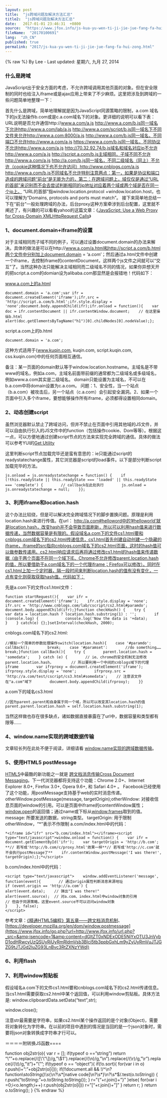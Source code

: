 ```yaml
---
layout: post
title:  "js跨域问题及解决方法汇总"
title2:  "js跨域问题及解决方法汇总"
date:   2017-01-01 23:46:31  +0800
source:  "https://www.jfox.info/js-kua-yu-wen-ti-ji-jie-jue-fang-fa-hui-zong.html"
fileName:  "20170100691"
lang:  "zh_CN"
published: true
permalink: "2017/js-kua-yu-wen-ti-ji-jie-jue-fang-fa-hui-zong.html"
---
```

{% raw %}
By Lee - Last updated: 星期六, 九月 27, 2014

### 什么是跨域

JavaScript出于安全方面的考虑，不允许跨域调用其他页面的对象。但在安全限制的同时也给注入iframe或是ajax应用上带来了不少麻烦。这里把涉及到跨域的一些问题简单地整理一下：

首先什么是跨域，简单地理解就是因为JavaScript同源策略的限制，a.com 域名下的js无法操作b.com或是c.a.com域名下的对象。更详细的说明可以看下表：
URL说明是否允许通信http://www.a.com/a.js http://www.a.com/b.js同一域名下允许http://www.a.com/lab/a.js http://www.a.com/script/b.js同一域名下不同文件夹允许http://www.a.com:8000/a.js http://www.a.com/b.js同一域名，不同端口不允许http://www.a.com/a.js https://www.a.com/b.js同一域名，不同协议不允许http://www.a.com/a.js http://70.32.92.74/b.js域名和域名对应ip不允许http://www.a.com/a.js http://script.a.com/b.js主域相同，子域不同不允许http://www.a.com/a.js http://a.com/b.js同一域名，不同二级域名（同上）不允许（cookie这种情况下也不允许访问）http://www.cnblogs.com/a.js http://www.a.com/b.js不同域名不允许特别注意两点：第一，如果是协议和端口造成的跨域问题“前台”是无能为力的，第二：在跨域问题上，域仅仅是通过“URL的首部”来识别而不会去尝试判断相同的ip地址对应着两个域或两个域是否在同一个ip上。 “URL的首部”指window.location.protocol +window.location.host，也可以理解为“Domains, protocols and ports must match”。
接下来简单地总结一下在“前台”一般处理跨域的办法，后台proxy这种方案牵涉到后台配置，这里就不阐述了，有兴趣的可以看看yahoo的这篇文章：《[JavaScript: Use a Web Proxy for Cross-Domain XMLHttpRequest Calls](https://www.jfox.info/go.php?url=http://www.jfox.info/url.php?_src=&amp;isencode=1&amp;content=dGltZT0xNDExODE5NjYxOTU1JnVybD1odHRwJTNBJTJGJTJGZGV2ZWxvcGVyLnlhaG9vLmNvbSUyRmphdmFzY3JpcHQlMkZob3d0by1wcm94eS5odG1s)》

### 1、document.domain+iframe的设置

对于主域相同而子域不同的例子，可以通过设置document.domain的办法来解决。具体的做法是可以在http://www.a.com/a.html和http://script.a.com/b.html两个文件中分别加上document.domain = ‘a.com’；然后通过a.html文件中创建一个iframe，去控制iframe的contentDocument，这样两个js文件之间就可以“交互”了。当然这种办法只能解决主域相同而二级域名不同的情况，如果你异想天开的把script.a.com的domian设为alibaba.com那显然是会报错地！代码如下：

www.a.com上的a.html

    document.domain = 'a.com';var ifr = document.createElement('iframe');ifr.src = 'http://script.a.com/b.html';ifr.style.display = 'none';document.body.appendChild(ifr);ifr.onload = function(){    var doc = ifr.contentDocument || ifr.contentWindow.document;    // 在这里操纵b.html    
    alert(doc.getElementsByTagName("h1")[0].childNodes[0].nodeValue);};

script.a.com上的b.html

    document.domain = 'a.com';

这种方式适用于{www.kuqin.com, kuqin.com, script.kuqin.com, css.kuqin.com}中的任何页面相互通信。

备注：某一页面的domain默认等于window.location.hostname。主域名是不带www的域名，例如a.com，主域名前面带前缀的通常都为二级域名或多级域名，例如www.a.com其实是二级域名。 domain只能设置为主域名，不可以在b.a.com中将domain设置为c.a.com。
问题：1、安全性，当一个站点（b.a.com）被攻击后，另一个站点（c.a.com）会引起安全漏洞。2、如果一个页面中引入多个iframe，要想能够操作所有iframe，必须都得设置相同domain。
### 2、动态创建script

虽然浏览器默认禁止了跨域访问，但并不禁止在页面中引用其他域的JS文件，并可以自由执行引入的JS文件中的function（包括操作cookie、Dom等等）。根据这一点，可以方便地通过创建script节点的方法来实现完全跨域的通信。具体的做法可以参考YUI的[Get Utility](https://www.jfox.info/go.php?url=http://www.jfox.info/url.php?_src=&amp;isencode=1&amp;content=dGltZT0xNDExODE5NjYxOTU2JnVybD1odHRwJTNBJTJGJTJGZGV2ZWxvcGVyLnlhaG9vLmNvbSUyRnl1aSUyRmdldCUyRg==)

这里判断script节点加载完毕还是蛮有意思的：ie只能通过script的readystatechange属性，其它浏览器是script的load事件。以下是部分判断script加载完毕的方法。

    js.onload = js.onreadystatechange = function() {    if (!this.readyState || this.readyState === 'loaded' || this.readyState === 'complete') {        // callback在此处执行        js.onload = js.onreadystatechange = null;    }};

### 3、利用iframe和location.hash

这个办法比较绕，但是可以解决完全跨域情况下的脚步置换问题。原理是利用location.hash来进行传值。在url： http://a.com#helloword中的’#helloworld’就是location.hash，改变hash并不会导致页面刷新，所以可以利用hash值来进行数据传递，当然数据容量是有限的。假设域名a.com下的文件cs1.html要和cnblogs.com域名下的cs2.html传递信息，cs1.html首先创建自动创建一个隐藏的iframe，iframe的src指向cnblogs.com域名下的cs2.html页面，这时的hash值可以做参数传递用。cs2.html响应请求后再将通过修改cs1.html的hash值来传递数据（由于两个页面不在同一个域下IE、Chrome不允许修改parent.location.hash的值，所以要借助于a.com域名下的一个代理iframe；Firefox可以修改）。同时在cs1.html上加一个定时器，隔一段时间来判断location.hash的值有没有变化，一点有变化则获取获取hash值。代码如下：

先是a.com下的文件cs1.html文件：

    function startRequest(){    var ifr = document.createElement('iframe');    ifr.style.display = 'none';    ifr.src = 'http://www.cnblogs.com/lab/cscript/cs2.html#paramdo';    document.body.appendChild(ifr);}function checkHash() {    try {        var data = location.hash ? location.hash.substring(1) : '';        if (console.log) {            console.log('Now the data is '+data);        }    } catch(e) {};}setInterval(checkHash, 2000);

cnblogs.com域名下的cs2.html:

    //模拟一个简单的参数处理操作switch(location.hash){    case '#paramdo':        callBack();        break;    case '#paramset':        //do something……        break;}function callBack(){    try {        parent.location.hash = 'somedata';    } catch (e) {        // ie、chrome的安全机制无法修改parent.location.hash，        // 所以要利用一个中间的cnblogs域下的代理iframe        var ifrproxy = document.createElement('iframe');        ifrproxy.style.display = 'none';        ifrproxy.src = 'http://a.com/test/cscript/cs3.html#somedata';    // 注意该文件在"a.com"域下        document.body.appendChild(ifrproxy);    }}

a.com下的域名cs3.html

    //因为parent.parent和自身属于同一个域，所以可以改变其location.hash的值parent.parent.location.hash = self.location.hash.substring(1);

当然这样做也存在很多缺点，诸如数据直接暴露在了url中，数据容量和类型都有限等……

### 4、window.name实现的跨域数据传输

文章较长列在此处不便于阅读，详细请看 [window.name实现的跨域数据传输](https://www.jfox.info/go.php?url=http://www.jfox.info/url.php?_src=&amp;isencode=1&amp;content=dGltZT0xNDExODE5NjYxOTU2JnVybD1odHRwJTNBJTJGJTJGd3d3LmNuYmxvZ3MuY29tJTJGcmFpbm1hbiUyRmFyY2hpdmUlMkYyMDExJTJGMDIlMkYyMSUyRjE5NjAwNDQuaHRtbA==)。

### 5、使用HTML5 postMessage

[HTML5](https://www.jfox.info/go.php?url=http://www.jfox.info/url.php?_src=&amp;isencode=1&amp;content=dGltZT0xNDExODE5NjYxOTU2JnVybD1odHRwJTNBJTJGJTJGZGV2LnczLm9yZyUyRmh0bWw1JTJGc3BlYyUyRg==)中最酷的新功能之一就是 [跨文档消息传输Cross Document Messaging](https://www.jfox.info/go.php?url=http://www.jfox.info/url.php?_src=&amp;isencode=1&amp;content=dGltZT0xNDExODE5NjYxOTU2JnVybD1odHRwJTNBJTJGJTJGd3d3LndoYXR3Zy5vcmclMkZzcGVjcyUyRndlYi1hcHBzJTJGY3VycmVudC13b3JrJTJGJTIzY3Jvc3NEb2N1bWVudE1lc3NhZ2Vz)。下一代浏览器都将支持这个功能：Chrome 2.0+、Internet Explorer 8.0+, Firefox 3.0+, Opera 9.6+, 和 Safari 4.0+ 。 Facebook已经使用了这个功能，用postMessage支持基于web的实时消息传递。
otherWindow.postMessage(message, targetOrigin);otherWindow: 对接收信息页面的window的引用。可以是页面中iframe的contentWindow属性；[window.open](https://www.jfox.info/go.php?url=http://www.jfox.info/url.php?_src=&amp;isencode=1&amp;content=dGltZT0xNDExODE5NjYxOTU3JnVybD1odHRwcyUzQSUyRiUyRmRldmVsb3Blci5tb3ppbGxhLm9yZyUyRmVuJTJGRE9NJTJGd2luZG93Lm9wZW4=)的返回值；通过name或下标从[window.frames](https://www.jfox.info/go.php?url=http://www.jfox.info/url.php?_src=&amp;isencode=1&amp;content=dGltZT0xNDExODE5NjYxOTU3JnVybD1odHRwcyUzQSUyRiUyRmRldmVsb3Blci5tb3ppbGxhLm9yZyUyRmVuJTJGRE9NJTJGd2luZG93LmZyYW1lcw==)取到的值。 message: 所要发送的数据，string类型。 targetOrigin: 用于限制otherWindow，“*”表示不作限制
a.com/index.html中的代码：

    *<iframe id="ifr" src="b.com/index.html"></iframe><script type="text/javascript">window.onload = function() {    var ifr = document.getElementById('ifr');    var targetOrigin = 'http://b.com';  **// 若写成'http://b.com/c/proxy.html'效果一样**// 若写成'http://c.com'就不会执行postMessage了**    ifr.contentWindow.postMessage('I was there!', targetOrigin);};*</script>

b.com/index.html中的代码：

    <script type="text/javascript">    window.addEventListener('message', function(event){        // 通过origin属性判断消息来源地址        
    if (event.origin == 'http://a.com') {            
    alert(event.data);    // 弹出"I was there!"            
    alert(event.source);  // 对a.com、index.html中window对象的引用                                  
    // 但由于同源策略，这里event.source不可以访问window对象       
    }    }, false);
    </script>

参考文章：[《精通HTML5编程》第五章——跨文档消息机制](https://www.jfox.info/go.php?url=http://www.jfox.info/url.php?_src=&amp;isencode=1&amp;content=dGltZT0xNDExODE5NjYxOTU3JnVybD1odHRwJTNBJTJGJTJGd3d3LmdyYXRpLm9yZyUyRiUzRnAlM0Q0Mjk=)、[https://developer.mozilla.org/en/dom/window.postmessage](https://www.jfox.info/go.php?url=http://www.jfox.info/url.php?_src=&amp;isencode=1&amp;content=dGltZT0xNDExODE5NjYxOTU3JnVybD1odHRwcyUzQSUyRiUyRmRldmVsb3Blci5tb3ppbGxhLm9yZyUyRmVuJTJGZG9tJTJGd2luZG93LnBvc3RtZXNzYWdl)

### 6、利用flash

### 7、利用window剪贴板

假设域名a.com下的文件cs1.html要和cnblogs.com域名下的cs2.html传递信息。当cs1.html需要获取cs2.html中某个返回值，可以利用window剪贴板。具体方法是:
window.clipboardData.setData(“text”,str);

window.close();

注意str最需要是字符串，如果cs2.html某个操作返回的是个对象(Object)，需要将对象转化为字符串。在以前的项目中遇到的情况是当回的是一个json对象时，需要将json对象转换成字符串才行可以。

＝＝＝＝附转换JS函数====

function obj2str(o){ 
var r = []; 
if(typeof o ==”string”) 
return “\””+o.replace(/([\’\”\\])/g,”\\$1″).replace(/(\n)/g,”\\n”).replace(/(\r)/g,”\\r”).replace(/(\t)/g,”\\t”)+”\””; 
if(typeof o == “object”){ 
if(!o.sort){ 
for(var i in o) 
r.push(i+”:”+obj2str(o[i])); 
if(!!document.all && !/^\n?function\s*toString\(\)\s*\{\n?\s*\[native code\]\n?\s*\}\n?\s*$/.test(o.toString))
{ 
r.push(“toString:”+o.toString.toString()); 
} 
r=”{“+r.join()+”}” 
}else{ 
for(var i =0;i<o.length;i++) 
r.push(obj2str(o[i])) 
r=”[“+r.join()+”]” 
} 
return r; 
} 
return o.toString(); 
}
{% endraw %}